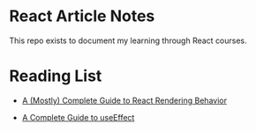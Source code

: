 # React Article Notes

This repo exists to document my learning through React courses.

# Reading List

- [A (Mostly) Complete Guide to React Rendering Behavior](https://blog.isquaredsoftware.com/2020/05/blogged-answers-a-mostly-complete-guide-to-react-rendering-behavior/#what-is-rendering)

- [A Complete Guide to useEffect](https://overreacted.io/a-complete-guide-to-useeffect/)
